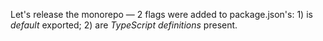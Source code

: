 Let's release the monorepo — 2 flags were added to package.json's: 1) is _default_ exported; 2) are _TypeScript definitions_ present.
